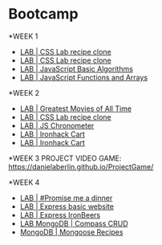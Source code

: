 # Bootcamp

*WEEK 1
* [LAB | CSS Lab recipe clone](https://github.com/DanielaBerlin/lab-css-recipes-clone)
* [LAB | CSS Lab recipe clone](https://github.com/DanielaBerlin/lab-css-spotify-clone)
* [LAB | JavaScript Basic Algorithms](https://github.com/DanielaBerlin/lab-javascript-basic-algorithms)
* [LAB | JavaScript Functions and Arrays](https://github.com/DanielaBerlin/lab-javascript-functions-and-arrays)

*WEEK 2
* [LAB | Greatest Movies of All Time](https://github.com/DanielaBerlin/lab-javascript-greatest-movies)
* [LAB | CSS Lab recipe clone](https://github.com/DanielaBerlin/lab-javascript-greatest-movies)
* [LAB | JS Chronometer](https://github.com/DanielaBerlin/lab-js-chronometer)
* [LAB | Ironhack Cart](https://github.com/DanielaBerlin/lab-dom-ironhack-cart)
* [LAB | Ironhack Cart](https://github.com/DanielaBerlin/lab-dom-ironhack-cart)

*WEEK 3
PROJECT VIDEO GAME: https://danielaberlin.github.io/ProjectGame/

*WEEK 4
* [LAB | #Promise me a dinner](https://github.com/DanielaBerlin/lab-es6-promises)
* [LAB | Express basic website](https://github.com/DanielaBerlin/lab-express-basic-site)
* [LAB | Express IronBeers](https://github.com/DanielaBerlin/lab-ironbeers)
* [LAB MongoDB | Compass CRUD](https://github.com/DanielaBerlin/lab-advance-querying-mongo)
* [MongoDB | Mongoose Recipes](https://github.com/DanielaBerlin/lab-mongoose-recipes)

